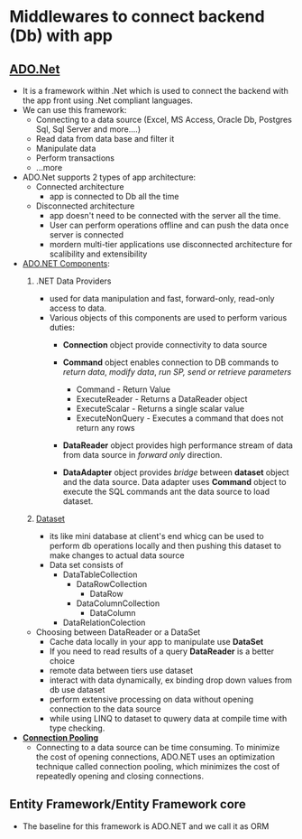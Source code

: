 # Middlewares to connect backend (Db) with app
## [ADO.Net](https://docs.microsoft.com/en-us/dotnet/framework/data/adonet/ado-net-overview)
- It is a framework within .Net which is used to connect the backend with the app front using .Net compliant languages.
- We can use this framework: 
  - Connecting to a data source (Excel, MS Access, Oracle Db, Postgres Sql, Sql Server and more....)
  - Read data from data base and filter it
  - Manipulate data 
  - Perform transactions
  - ...more
- ADO.Net supports 2 types of app architecture:
  - Connected architecture
    - app is connected to Db all the time 
  - Disconnected architecture
    - app doesn't need to be connected with the server all the time.
    - User can perform operations offline and can push the data once server is connected
    - mordern multi-tier applications use disconnected architecture for scalibility and extensibility 
- [ADO.NET Components](https://docs.microsoft.com/en-us/dotnet/framework/data/adonet/ado-net-architecture):
    1. .NET Data Providers
       - used for data manipulation and fast, forward-only, read-only access to data.
       - Various objects of this components are used to perform various duties:
         - **Connection** object provide connectivity to data source
         - **Command** object enables connection to DB commands to *return data*, *modify data*, *run SP, send or retrieve parameters*           
            - Command          - Return Value                                     
            - ExecuteReader    - Returns a DataReader object                      
            - ExecuteScalar    - Returns a single scalar value                    
            - ExecuteNonQuery  - Executes a command that does not return any rows 
            
         - **DataReader** object provides high performance stream of data from data source in *forward only* direction.
         - **DataAdapter** object provides *bridge* between **dataset** object and the data source. Data adapter uses **Command** object to execute the SQL commands ant the data source to load dataset.

    2. [Dataset](https://docs.microsoft.com/en-us/dotnet/framework/data/adonet/ado-net-datasets)
        - its like mini database at client's end whicg can be used to perform db operations locally and then pushing this dataset to make changes to actual data source
        - Data set consists of 
          - DataTableCollection
            - DataRowCollection
              - DataRow
            - DataColumnCollection
              - DataColumn
          - DataRelationColection
   - Choosing between DataReader or a DataSet
     - Cache data locally in your app to manipulate use **DataSet**
     - If you need to read results of a query **DataReader** is a better choice
     - remote data between tiers use dataset
     - interact with data dynamically, ex binding drop down values from db use dataset
     - perform extensive processing on data without opening connection to the data source
     - while using LINQ to dataset to quwery data at compile time with type checking.
- **[Connection Pooling](https://docs.microsoft.com/en-us/dotnet/framework/data/adonet/connection-pooling)**
  - Connecting to a data source can be time consuming. To minimize the cost of opening connections, ADO.NET uses an optimization technique called connection pooling, which minimizes the cost of repeatedly opening and closing connections.
## Entity Framework/Entity Framework core 
- The baseline for this framework is ADO.NET and we call it as ORM